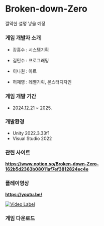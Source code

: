 # Broken-down-Zero

짤막한 설명 넣을 예정

### 게임 개발자 소개
+ 강흥수 : 시스템기획

+ 김민수 : 프로그래밍

+ 이나원 : 아트

+ 허재영 : 레벨기획, 몬스터디자인

  
### 게임 개발 기간
  
+ 2024.12.21 ~ 2025.

  
### 개발환경
+ Unity 2022.3.33f1
+ Visual Studio 2022


### 관련 사이트

**https://www.notion.so/Broken-down-Zero-162b5d2363b08011af7ef3812824ec4e**

### 플레이영상
**https://youtu.be/**

[![Video Label](http://img.youtube.com/)](https://youtu.be/)

### 게임 다운로드


